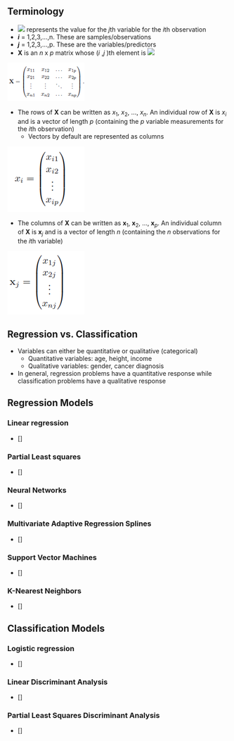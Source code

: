 ## Terminology
* <img src="http://latex.codecogs.com/gif.latex?x_{ij}"></a> represents the value for the *j*th variable for the *i*th observation
* __*i*__ = 1,2,3,...,n. These are samples/observations
* __*j*__ = 1,2,3,...,p. These are the variables/predictors
* __X__ is an *n* x *p* matrix whose (*i* ,*j* )th element is <img src="http://latex.codecogs.com/gif.latex?x_{ij}"></a>

![X matrix](/figures/colesNotes/eq1.png)

* The rows of __X__ can be written as *x*<sub>1</sub>, *x*<sub>2</sub>, ..., *x*<sub>*n*</sub>. An individual row of __X__ is  *x*<sub>*i*</sub> and is a vector of length *p* (containing the *p* variable measurements for the *i*th observation)
    * Vectors by default are represented as columns

![xi matrix](/figures/colesNotes/eq2.png)

* The columns of __X__ can be written as __x__<sub>1</sub>, __x__<sub>2</sub>, ..., __x__<sub>*p*</sub>. An individual column of __X__ is  __x__<sub>*j*</sub> and is a vector of length *n* (containing the *n* observations for the *i*th variable) 

![xj matrix](/figures/colesNotes/eq3.png)

## Regression vs. Classification
* Variables can either be quantitative or qualitative (categorical)
    * Quantitative variables: age, height, income
    * Qualitative variables: gender, cancer diagnosis
* In general, regression problems have a quantitative response while classification problems have a qualitative response 

## Regression Models
### Linear regression
* []
### Partial Least squares
* []
### Neural Networks
* []
### Multivariate Adaptive Regression Splines
* []
### Support Vector Machines
* []
### K-Nearest Neighbors
* []

## Classification Models
### Logistic regression
* []
### Linear Discriminant Analysis
* []
### Partial Least Squares Discriminant Analysis
* []
